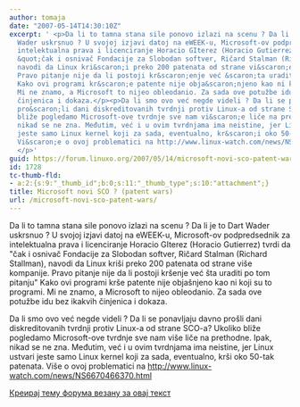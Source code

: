 ```yaml
---
author: tomaja
date: "2007-05-14T14:30:10Z"
excerpt: ' <p>Da li to tamna stana sile ponovo izlazi na scenu ? Da li je to Dart
  Wader uskrsnuo ? U svojoj izjavi datoj na eWEEK-u, Microsoft-ov podpredsednik za
  intelektualna prava i licenciranje Horacio GIterez (Horacio Gutierrez) tvrdi da
  &quot;čak i osnivač Fondacije za Slobodan softver, Ričard Stalman (Richard Stallman),
  navodi da Linux kri&scaron;i preko 200 patenata od strane vi&scaron;e kompanije.
  Pravo pitanje nije da li postoji kr&scaron;enje već &scaron;ta uraditi po tom pitanju&quot;
  Kako ovi programi kr&scaron;e patente nije obja&scaron;njeno kao ni koji su to programi.
  Mi ne znamo, a Microsoft to nijeo obleodanio. Za sada ove potužbe idu bez ikakvih
  činjenica i dokaza.</p><p>Da li smo ovo već negde videli ? Da li se ponavljaju davno
  pro&scaron;li dani diskreditovanih tvrdnji protiv Linux-a od strane SCO-a? Ukoliko
  bliže pogledamo Microsoft-ove tvrdnje sve nam vi&scaron;e liče na prethodne. Ipak,
  nikad se ne zna. Međutim, već i u ovim tvrdnjama ima neistine, jer Linux ustvari
  jeste samo Linux kernel koji za sada, eventualno, kr&scaron;i oko 50-tak patenata.
  Vi&scaron;e o ovoj problematici na http://www.linux-watch.com/news/NS6670466370.html&nbsp;
  </p>'
guid: https://forum.linuxo.org/2007/05/14/microsoft-novi-sco-patent-wars/
id: 1728
tc-thumb-fld:
- a:2:{s:9:"_thumb_id";b:0;s:11:"_thumb_type";s:10:"attachment";}
title: Microsoft novi SCO ? (patent wars)
url: /microsoft-novi-sco-patent-wars/
---
```

Da li to tamna stana sile ponovo izlazi na scenu ? Da li je to Dart Wader uskrsnuo ? U svojoj izjavi datoj na eWEEK-u, Microsoft-ov podpredsednik za intelektualna prava i licenciranje Horacio GIterez (Horacio Gutierrez) tvrdi da "čak i osnivač Fondacije za Slobodan softver, Ričard Stalman (Richard Stallman), navodi da Linux kri&scaron;i preko 200 patenata od strane vi&scaron;e kompanije. Pravo pitanje nije da li postoji kr&scaron;enje već &scaron;ta uraditi po tom pitanju" Kako ovi programi kr&scaron;e patente nije obja&scaron;njeno kao ni koji su to programi. Mi ne znamo, a Microsoft to nijeo obleodanio. Za sada ove potužbe idu bez ikakvih činjenica i dokaza.

Da li smo ovo već negde videli ? Da li se ponavljaju davno pro&scaron;li dani diskreditovanih tvrdnji protiv Linux-a od strane SCO-a? Ukoliko bliže pogledamo Microsoft-ove tvrdnje sve nam vi&scaron;e liče na prethodne. Ipak, nikad se ne zna. Međutim, već i u ovim tvrdnjama ima neistine, jer Linux ustvari jeste samo Linux kernel koji za sada, eventualno, kr&scaron;i oko 50-tak patenata. Vi&scaron;e o ovoj problematici na http://www.linux-watch.com/news/NS6670466370.html&nbsp; 

<!--break-->

[Креирај тему форума везану за овај текст](https://linuxo.org/nova-tema-na-forumu/?se_pid=1728)